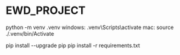 # EWD_PROJECT
python -m venv .venv
windows:
.venv\Scripts\activate
mac:
source ./.venv/bin/Activate


pip install --upgrade pip
pip install -r requirements.txt
